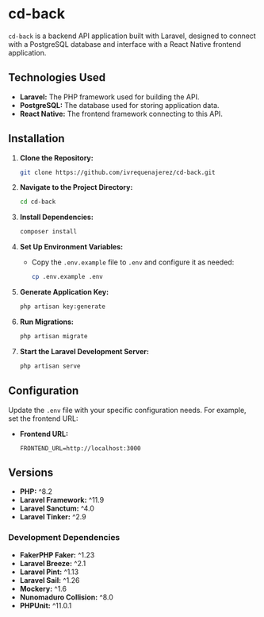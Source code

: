 # cd-back

`cd-back` is a backend API application built with Laravel, designed to connect with a PostgreSQL database and interface with a React Native frontend application.

## Technologies Used

- **Laravel:** The PHP framework used for building the API.
- **PostgreSQL:** The database used for storing application data.
- **React Native:** The frontend framework connecting to this API.

## Installation

1. **Clone the Repository:**
    ```bash
   git clone https://github.com/ivrequenajerez/cd-back.git
   ```

2. **Navigate to the Project Directory:**
   ```bash
   cd cd-back
   ```

3. **Install Dependencies:**
   ```bash
   composer install
   ```

4. **Set Up Environment Variables:**
   - Copy the `.env.example` file to `.env` and configure it as needed:
     ```bash
     cp .env.example .env
     ```

5. **Generate Application Key:**
   ```bash
   php artisan key:generate
   ```

6. **Run Migrations:**
   ```bash
   php artisan migrate
   ```

7. **Start the Laravel Development Server:**
   ```bash
   php artisan serve
   ```

## Configuration

Update the `.env` file with your specific configuration needs. For example, set the frontend URL:

- **Frontend URL:**
  ```env
  FRONTEND_URL=http://localhost:3000
  ```

## Versions

- **PHP:** ^8.2
- **Laravel Framework:** ^11.9
- **Laravel Sanctum:** ^4.0
- **Laravel Tinker:** ^2.9

### Development Dependencies

- **FakerPHP Faker:** ^1.23
- **Laravel Breeze:** ^2.1
- **Laravel Pint:** ^1.13
- **Laravel Sail:** ^1.26
- **Mockery:** ^1.6
- **Nunomaduro Collision:** ^8.0
- **PHPUnit:** ^11.0.1


